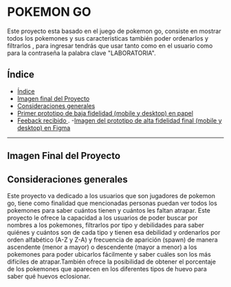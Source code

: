 # POKEMON GO
Este proyecto esta basado en el juego de pokemon go, consiste en mostrar todos los pokemones y sus caracteristicas también poder ordenarlos y filtrarlos , para ingresar tendrás que usar tanto como en el usuario como para la contraseña la palabra clave "LABORATORIA".

## Índice

- [Índice](#índice)
- [Imagen final del Proyecto](#Imagen-final-del-proyecto)
- [Consideraciones generales](#consideraciones-generales)
- [Primer prototipo de baja fidelidad (mobile y desktop) en papel](#Primer-prototipo-de-baja-fidelidad-en-papel)
- [Feeback recibido ](#feedback-recibido).
-[Imagen del prototipo de alta fidelidad final (mobile y desktop) en Figma](#Imagen-del-prototipo-de-alta-fidelidad-final-en-Figma)

***



## Imagen Final del Proyecto

## Consideraciones generales
Este proyecto va dedicado a los usuarios que son jugadores de pokemon go, tiene como finalidad que mencionadas personas puedan ver todos los pokemones para saber cuántos tienen y cuántos les faltan atrapar. 
Este proyecto le ofrece la capacidad  a los usuarios de poder buscar por nombres a los pokemones, filtrarlos  por tipo y debilidades para saber quiénes y cuántos son de cada tipo y tienen esa debilidad y ordenarlos por orden alfabético (A-Z y Z-A) y frecuencia de aparición (spawn) de manera ascendente (menor a mayor) o descendente (mayor a menor) a los pokemones para poder ubicarlos fácilmente y saber cuáles son los más difíciles de atrapar.También ofrece la posibilidad de obtener el porcentaje de los pokemones que aparecen en los diferentes tipos de huevo para saber qué huevos eclosionar.
